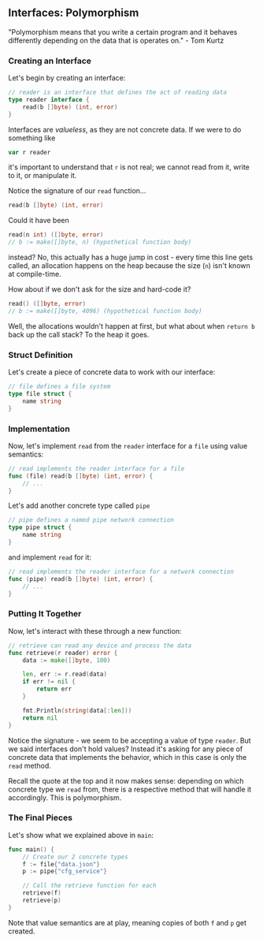 ## Interfaces: Polymorphism

"Polymorphism means that you write a certain program and it behaves differently depending on the data that is operates on." - Tom Kurtz

### Creating an Interface

Let's begin by creating an interface:

```go
// reader is an interface that defines the act of reading data
type reader interface {
	read(b []byte) (int, error)
}
```

Interfaces are _valueless_, as they are not concrete data. If we were to do something like

```go
var r reader
```

it's important to understand that `r` is not real; we cannot read from it, write to it, or manipulate it.

Notice the signature of our `read` function... 

```go
read(b []byte) (int, error)
```

Could it have been

```go
read(n int) ([]byte, error)
// b := make([]byte, n) (hypothetical function body)
```

instead? No, this actually has a huge jump in cost - every time this line gets called, an allocation happens on the heap because the size (`n`) isn't known at compile-time. 

How about if we don't ask for the size and hard-code it?

```go
read() ([]byte, error)
// b := make([]byte, 4096) (hypothetical function body)
```

Well, the allocations wouldn't happen at first, but what about when `return b` back up the call stack? To the heap it goes.

### Struct Definition

Let's create a piece of concrete data to work with our interface:

```go
// file defines a file system
type file struct {
	name string
}
```

### Implementation

Now, let's implement `read` from the `reader` interface for a `file` using value semantics:

```go
// read implements the reader interface for a file
func (file) read(b []byte) (int, error) {
	// ...
}
```

Let's add another concrete type called `pipe`

```go
// pipe defines a named pipe network connection
type pipe struct {
	name string
}
```

and implement `read` for it:

```go
// read implements the reader interface for a network connection
func (pipe) read(b []byte) (int, error) {
	// ...
}
```

### Putting It Together

Now, let's interact with these through a new function:

```go
// retrieve can read any device and process the data
func retrieve(r reader) error {
	data := make([]byte, 100)

	len, err := r.read(data)
	if err != nil {
		return err
	}

	fmt.Println(string(data[:len]))
	return nil
}
```

Notice the signature - we seem to be accepting a value of type `reader`. But we said interfaces don't hold values? Instead it's asking for any piece of concrete data that implements the behavior, which in this case is only the `read` method.

Recall the quote at the top and it now makes sense: depending on which concrete type we `read` from, there is a respective method that will handle it accordingly. This is polymorphism.

### The Final Pieces

Let's show what we explained above in `main`:

```go
func main() {
	// Create our 2 concrete types
	f := file{"data.json"}
	p := pipe{"cfg_service"}

	// Call the retrieve function for each
	retrieve(f)
	retrieve(p)
}
```

Note that value semantics are at play, meaning copies of both `f` and `p` get created.